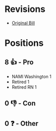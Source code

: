 # Revisions
* [Original Bill](1/)

# Positions
## 8 👍 - Pro
* NAMI Washington 1
* Retired 1
* Retired RN 1

## 0 👎 - Con

## 0 ❓ - Other
